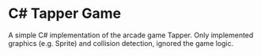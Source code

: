 # C# Tapper Game
A simple C# implementation of the arcade game Tapper. Only implemented graphics (e.g. Sprite) and collision detection, ignored the game logic.
